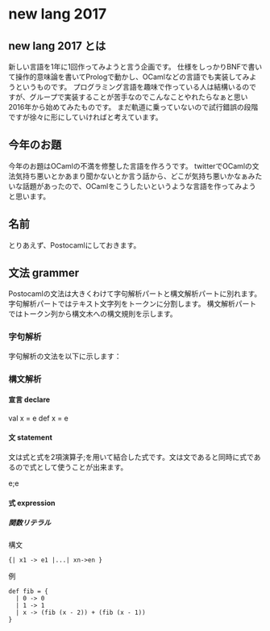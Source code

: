 # new lang 2017

## new lang 2017 とは

新しい言語を1年に1回作ってみようと言う企画です。
仕様をしっかりBNFで書いて操作的意味論を書いてPrologで動かし、OCamlなどの言語でも実装してみようというものです。
プログラミング言語を趣味で作っている人は結構いるのですが、グループで実装することが苦手なのでこんなことやれたらなぁと思い2016年から始めてみたものです。
まだ軌道に乗っていないので試行錯誤の段階ですが徐々に形にしていければと考えています。

## 今年のお題

今年のお題はOCamlの不満を修整した言語を作ろうです。
twitterでOCamlの文法気持ち悪いとかあまり聞かないとか言う話から、どこが気持ち悪いかなぁみたいな話題があったので、OCamlをこうしたいというような言語を作ってみようと思います。

## 名前

とりあえず、Postocamlにしておきます。

## 文法 grammer

Postocamlの文法は大きくわけて字句解析パートと構文解析パートに別れます。
字句解析パートではテキスト文字列をトークンに分割します。
構文解析パートではトークン列から構文木への構文規則を示します。

### 字句解析

字句解析の文法を以下に示します：

### 構文解析
#### 宣言 declare

   val x = e
   def x = e

#### 文 statement

文は式と式を2項演算子;を用いて結合した式です。文は文であると同時に式であるので式として使うことが出来ます。

   e;e

#### 式 expression



##### 関数リテラル

構文

    {| x1 -> e1 |...| xn->en }

例

    def fib = {
      | 0 -> 0
      | 1 -> 1
      | x -> (fib (x - 2)) + (fib (x - 1))
    }

